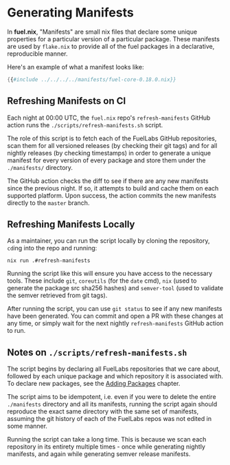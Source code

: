 # Generating Manifests

In **fuel.nix**, "Manifests" are small nix files that declare some unique
properties for a particular version of a particular package. These manifests
are used by `flake.nix` to provide all of the fuel packages in a declarative,
reproducible manner.

Here's an example of what a manifest looks like:

```nix
{{#include ../../../../manifests/fuel-core-0.18.0.nix}}
```

## Refreshing Manifests on CI

Each night at 00:00 UTC, the `fuel.nix` repo's `refresh-manifests` GitHub action
runs the `./scripts/refresh-manifests.sh` script.

The role of this script is to fetch each of the FuelLabs GitHub repositories,
scan them for all versioned releases (by checking their git tags) and for all
nightly releases (by checking timestamps) in order to generate a unique manifest
for every version of every package and store them under the `./manifests/`
directory.

The GitHub action checks the diff to see if there are any new manifests since
the previous night. If so, it attempts to build and cache them on each supported
platform. Upon success, the action commits the new manifests directly to the
`master` branch.

## Refreshing Manifests Locally

As a maintainer, you can run the script locally by cloning the repository,
`cd`ing into the repo and running:

```console
nix run .#refresh-manifests
```

Running the script like this will ensure you have access to the necessary tools.
These include `git`, `coreutils` (for the `date` cmd), `nix` (used to generate
the package src sha256 hashes) and `semver-tool` (used to validate the semver
retrieved from git tags).

After running the script, you can use `git status` to see if any new manifests
have been generated. You can commit and open a PR with these changes at any
time, or simply wait for the next nightly `refresh-manifests` GitHub action
to run.

## Notes on `./scripts/refresh-manifests.sh`

The script begins by declaring all FuelLabs repositories that we care about,
followed by each unique package and which repository it is associated with.
To declare new packages, see the
[Adding Packages](./contributing/adding-packages.html) chapter.

The script aims to be idempotent, i.e. even if you were to delete the entire
`./manifests` directory and all its manifests, running the script again should
reproduce the exact same directory with the same set of manifests, assuming
the git history of each of the FuelLabs repos was not edited in some manner.

Running the script can take a long time. This is because we scan each
repository in its entirety multiple times - once while generating nightly
manifests, and again while generating semver release manifests.
